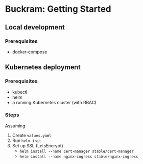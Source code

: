 # Buckram: Getting Started

## Local development

### Prerequisites

* docker-compose

## Kubernetes deployment

### Prerequisites

* kubectl
* helm
* a running Kubernetes cluster (with RBAC)

### Steps

Assuming

1. Create `values.yaml`
2. Run `helm init`
3. Set up SSL (LetsEncrypt)
   * `helm install --name cert-manager stable/cert-manager`
   * `helm install --name nginx-ingress stable/nginx-ingress`
